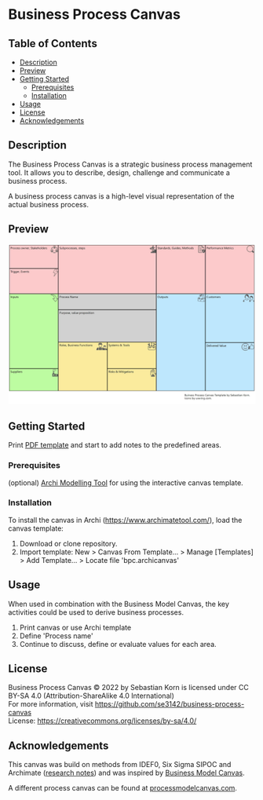 # Business Process Canvas

## Table of Contents

- [Description](#description)
- [Preview](#screenshots)
- [Getting Started](#getting-started)
  - [Prerequisites](#prerequisites)
  - [Installation](#installation)
- [Usage](#usage)
- [License](#license)
- [Acknowledgements](#acknowledgements)

## Description

The Business Process Canvas is a strategic business process management tool. It allows you to describe, design, challenge and communicate a business process.

A business process canvas is a high-level visual representation of the actual business process. 

## Preview

![Business Process Canvas Preview](Business-Process-Canvas.jpg?raw=true)

## Getting Started

Print [PDF template](Business-Process-Canvas_print.pdf?raw=true) and start to add notes to the predefined areas.

### Prerequisites

(optional) [Archi Modelling Tool](https://www.archimatetool.com/) for using the interactive canvas template.

### Installation

To install the canvas in Archi (https://www.archimatetool.com/), load the canvas template:

1. Download or clone repository. 
2. Import template: New > Canvas From Template... > Manage [Templates] > Add Template... > Locate file 'bpc.archicanvas'

## Usage

When used in combination with the Business Model Canvas, the key activities could be used to derive business processes.

1. Print canvas or use Archi template
2. Define 'Process name'
3. Continue to discuss, define or evaluate values for each area.

## License

Business Process Canvas © 2022 by Sebastian Korn is licensed under CC BY-SA 4.0 (Attribution-ShareAlike 4.0 International)  
For more information, visit https://github.com/se3142/business-process-canvas  
License: https://creativecommons.org/licenses/by-sa/4.0/

## Acknowledgements

This canvas was build on methods from IDEF0, Six Sigma SIPOC and Archimate ([research notes](research/Research.pdf?raw=true)) and was inspired by  [Business Model Canvas](http://www.businessmodelgeneration.com). 

A different process canvas can be found at [processmodelcanvas.com](http://www.processmodelcanvas.com/).